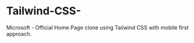 # Tailwind-CSS-
Microsoft - Official Home Page clone using Tailwind CSS with mobile first approach.
